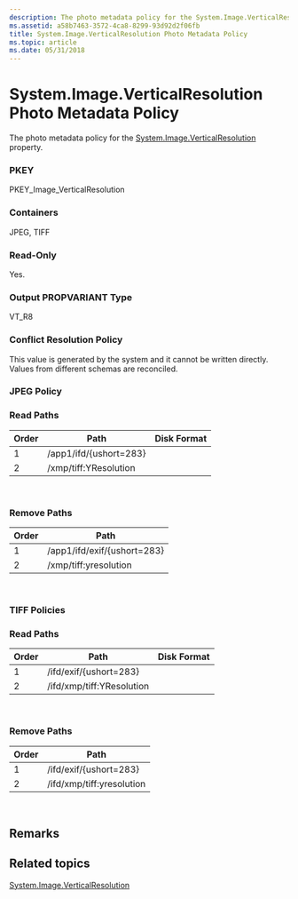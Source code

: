 ```yaml
---
description: The photo metadata policy for the System.Image.VerticalResolution property.
ms.assetid: a58b7463-3572-4ca8-8299-93d92d2f06fb
title: System.Image.VerticalResolution Photo Metadata Policy
ms.topic: article
ms.date: 05/31/2018
---
```


# System.Image.VerticalResolution Photo Metadata Policy

The photo metadata policy for the [System.Image.VerticalResolution](../properties/props-system-image-verticalresolution.md) property.

### PKEY

PKEY\_Image\_VerticalResolution

### Containers

JPEG, TIFF

### Read-Only

Yes.

### Output PROPVARIANT Type

VT\_R8

### Conflict Resolution Policy

This value is generated by the system and it cannot be written directly. Values from different schemas are reconciled.

### JPEG Policy

### Read Paths



| Order | Path                   | Disk Format |
|-------|------------------------|-------------|
| 1     | /app1/ifd/{ushort=283} |             |
| 2     | /xmp/tiff:YResolution  |             |



 

### Remove Paths



| Order | Path                        |
|-------|-----------------------------|
| 1     | /app1/ifd/exif/{ushort=283} |
| 2     | /xmp/tiff:yresolution       |



 

### TIFF Policies

### Read Paths



| Order | Path                      | Disk Format |
|-------|---------------------------|-------------|
| 1     | /ifd/exif/{ushort=283}    |             |
| 2     | /ifd/xmp/tiff:YResolution |             |



 

### Remove Paths



| Order | Path                      |
|-------|---------------------------|
| 1     | /ifd/exif/{ushort=283}    |
| 2     | /ifd/xmp/tiff:yresolution |



 

## Remarks

## Related topics

<dl> <dt>

[System.Image.VerticalResolution](../properties/props-system-image-verticalresolution.md)
</dt> </dl>

 

 
